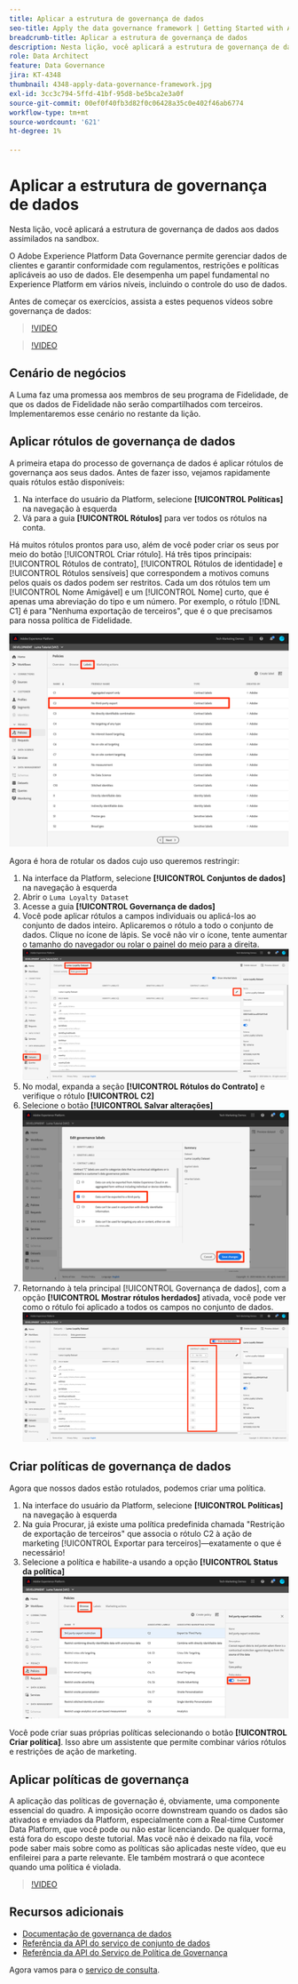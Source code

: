 ```yaml
---
title: Aplicar a estrutura de governança de dados
seo-title: Apply the data governance framework | Getting Started with Adobe Experience Platform for Data Architects and Data Engineers
breadcrumb-title: Aplicar a estrutura de governança de dados
description: Nesta lição, você aplicará a estrutura de governança de dados aos dados assimilados na sandbox.
role: Data Architect
feature: Data Governance
jira: KT-4348
thumbnail: 4348-apply-data-governance-framework.jpg
exl-id: 3cc3c794-5ffd-41bf-95d8-be5bca2e3a0f
source-git-commit: 00ef0f40fb3d82f0c06428a35c0e402f46ab6774
workflow-type: tm+mt
source-wordcount: '621'
ht-degree: 1%

---
```


# Aplicar a estrutura de governança de dados

<!--15min-->

Nesta lição, você aplicará a estrutura de governança de dados aos dados assimilados na sandbox.

O Adobe Experience Platform Data Governance permite gerenciar dados de clientes e garantir conformidade com regulamentos, restrições e políticas aplicáveis ao uso de dados. Ele desempenha um papel fundamental no Experience Platform em vários níveis, incluindo o controle do uso de dados.

Antes de começar os exercícios, assista a estes pequenos vídeos sobre governança de dados:
>[!VIDEO](https://video.tv.adobe.com/v/36653?learn=on)

>[!VIDEO](https://video.tv.adobe.com/v/29708?learn=on)

<!--
## Permissions required

In the [Configure Permissions](configure-permissions.md) lesson, you set up all the access controls required to complete this lesson, specifically:

* Permission items **[!UICONTROL Data Governance]** > **[!UICONTROL Manage Usage Labels]**, **[!UICONTROL Manage Data Usage Policies]** and **[!UICONTROL View Data Usage Policies]**
* Permission items **[!UICONTROL Data Management]** > **[!UICONTROL View Datasets]** and **[!UICONTROL Manage Datasets]**
* Permission item **[!UICONTROL Sandboxes]** > `Luma Tutorial`
* User-role access to the `Luma Tutorial Platform` Product Profile
-->

## Cenário de negócios

A Luma faz uma promessa aos membros de seu programa de Fidelidade, de que os dados de Fidelidade não serão compartilhados com terceiros. Implementaremos esse cenário no restante da lição.

## Aplicar rótulos de governança de dados

A primeira etapa do processo de governança de dados é aplicar rótulos de governança aos seus dados. Antes de fazer isso, vejamos rapidamente quais rótulos estão disponíveis:

1. Na interface do usuário da Platform, selecione **[!UICONTROL Políticas]** na navegação à esquerda
1. Vá para a guia **[!UICONTROL Rótulos]** para ver todos os rótulos na conta.

Há muitos rótulos prontos para uso, além de você poder criar os seus por meio do botão [!UICONTROL Criar rótulo]. Há três tipos principais: [!UICONTROL Rótulos de contrato], [!UICONTROL Rótulos de identidade] e [!UICONTROL Rótulos sensíveis] que correspondem a motivos comuns pelos quais os dados podem ser restritos. Cada um dos rótulos tem um [!UICONTROL Nome Amigável] e um [!UICONTROL Nome] curto, que é apenas uma abreviação do tipo e um número. Por exemplo, o rótulo [!DNL C1] é para &quot;Nenhuma exportação de terceiros&quot;, que é o que precisamos para nossa política de Fidelidade.

![Rótulo de Governança de Dados](assets/governance-policies.png)

Agora é hora de rotular os dados cujo uso queremos restringir:

1. Na interface da Platform, selecione **[!UICONTROL Conjuntos de dados]** na navegação à esquerda
1. Abrir o `Luma Loyalty Dataset`
1. Acesse a guia **[!UICONTROL Governança de dados]**
1. Você pode aplicar rótulos a campos individuais ou aplicá-los ao conjunto de dados inteiro. Aplicaremos o rótulo a todo o conjunto de dados. Clique no ícone de lápis. Se você não vir o ícone, tente aumentar o tamanho do navegador ou rolar o painel do meio para a direita.
   ![Governança de dados](assets/governance-dataset.png)
1. No modal, expanda a seção **[!UICONTROL Rótulos do Contrato]** e verifique o rótulo **[!UICONTROL C2]**
1. Selecione o botão **[!UICONTROL Salvar alterações]**
   ![Governança de dados](assets/governance-applyLabel.png)
1. Retornando à tela principal [!UICONTROL Governança de dados], com a opção **[!UICONTROL Mostrar rótulos herdados]** ativada, você pode ver como o rótulo foi aplicado a todos os campos no conjunto de dados.
   ![Governança de dados](assets/governance-labelsAdded.png)


<!--adding extra, unnecessary fields from field groups makes it harder to see which fields really need labels-->
<!--Are there any best practices for applying governance labels-->

## Criar políticas de governança de dados

Agora que nossos dados estão rotulados, podemos criar uma política.

1. Na interface do usuário da Platform, selecione **[!UICONTROL Políticas]** na navegação à esquerda
1. Na guia Procurar, já existe uma política predefinida chamada &quot;Restrição de exportação de terceiros&quot; que associa o rótulo C2 à ação de marketing [!UICONTROL Exportar para terceiros]—exatamente o que é necessário!
1. Selecione a política e habilite-a usando a opção **[!UICONTROL Status da política]**
   ![Governança de dados](assets/governance-enablePolicy.png)

Você pode criar suas próprias políticas selecionando o botão **[!UICONTROL Criar política]**. Isso abre um assistente que permite combinar vários rótulos e restrições de ação de marketing.

## Aplicar políticas de governança

A aplicação das políticas de governação é, obviamente, uma componente essencial do quadro. A imposição ocorre downstream quando os dados são ativados e enviados da Platform, especialmente com a Real-time Customer Data Platform, que você pode ou não estar licenciando. De qualquer forma, está fora do escopo deste tutorial. Mas você não é deixado na fila, você pode saber mais sobre como as políticas são aplicadas neste vídeo, que eu enfileirei para a parte relevante. Ele também mostrará o que acontece quando uma política é violada.

>[!VIDEO](https://video.tv.adobe.com/v/33631/?t=151&quality=12&learn=on)


## Recursos adicionais

* [Documentação de governança de dados](https://experienceleague.adobe.com/docs/experience-platform/data-governance/home.html?lang=pt-BR)
* [Referência da API do serviço de conjunto de dados](https://www.adobe.io/experience-platform-apis/references/dataset-service/)
* [Referência da API do Serviço de Política de Governança](https://www.adobe.io/experience-platform-apis/references/policy-service/)

Agora vamos para o [serviço de consulta](run-queries.md).
